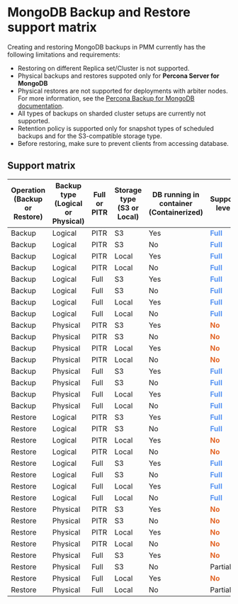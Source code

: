 # MongoDB Backup and Restore support matrix

Creating and restoring MongoDB backups in PMM currently has the following limitations and requirements:

- Restoring on different Replica set/Cluster is not supported.
- Physical backups and restores suppoted only for **Percona Server for MongoDB**
- Physical restores are not supported for deployments with arbiter nodes. For more information, see the [Percona Backup for MongoDB documentation](https://docs.percona.com/percona-backup-mongodb/usage/restore.html#physical-restore-known-limitations).
- All types of backups on sharded cluster setups are currently not supported.
- Retention policy is supported only for snapshot types of scheduled backups and for the S3-compatible storage type.
- Before restoring, make sure to prevent clients from accessing database.
  
## Support matrix

<style>
  table th:first-of-type {
    width: 0.5%
  }
  table th:nth-of-type(2) {
    width: 0.5%
  }
  table th:nth-of-type(3) {
    width: 0.1%
  }
  table th:nth-of-type(4) {
    width: 0.1%
  }
  table th:nth-of-type(5) {
    width: 0.1%
  }
  table th:nth-of-type(6) {
    width: 0.1%
  }
  table th:nth-of-type(7) {
    width: 90%
  }
  table td {
    text-align:left; vertical-align: top;
  }
</style>

| Operation (Backup or Restore) | Backup type (Logical or Physical) | Full or PITR | Storage type (S3 or Local) | DB running in container (Containerized) | Support level|                                                                    
| -------------- | ---------------- | ---- | -------- | ------------- | --------------------------------------- |
| Backup         | Logical          | PITR  | S3       | Yes           | <b style="color:#5794f2;"><b style="color:#5794f2;">Full</b></b>                                  |                                                                               |
| Backup         | Logical          | PITR  | S3       | No            | <b style="color:#5794f2;">Full</b>                                    |                                                                               |
| Backup         | Logical          | PITR  | Local    | Yes           | <b style="color:#5794f2;">Full</b>                                    
| Backup         | Logical          | PITR  | Local    | No            | <b style="color:#5794f2;">Full</b>                                    
| Backup         | Logical          | Full   | S3       | Yes           | <b style="color:#5794f2;">Full</b>                                    |                                                                               |
| Backup         | Logical          | Full   | S3       | No            | <b style="color:#5794f2;">Full</b>                                    |                                                                               |
| Backup         | Logical          | Full   | Local    | Yes           | <b style="color:#5794f2;">Full</b>                                    
| Backup         | Logical          | Full   | Local    | No            | <b style="color:#5794f2;">Full</b>                                    
| Backup         | Physical         | PITR  | S3       | Yes           | <b style="color:#e36526;">No</b>                                       
| Backup         | Physical         | PITR  | S3       | No            | <b style="color:#e36526;">No</b>                                       
| Backup         | Physical         | PITR  | Local    | Yes           | <b style="color:#e36526;">No</b>                                       
| Backup         | Physical         | PITR  | Local    | No            | <b style="color:#e36526;">No</b>                                      
| Backup         | Physical         | Full   | S3       | Yes           | <b style="color:#5794f2;">Full</b>                                   
| Backup         | Physical         | Full   | S3       | No            | <b style="color:#5794f2;">Full</b>                                    
| Backup         | Physical         | Full   | Local    | Yes           | <b style="color:#5794f2;">Full</b>                                    
| Backup         | Physical         | Full   | Local    | No            | <b style="color:#5794f2;">Full</b>                                    
| Restore        | Logical          | PITR  | S3       | Yes           | <b style="color:#5794f2;">Full</b>                                    |                                                                               |
| Restore        | Logical          | PITR  | S3       | No            | <b style="color:#5794f2;">Full</b>                                    |                                                                               |
| Restore        | Logical          | PITR  | Local    | Yes           | <b style="color:#e36526;">No</b>                                      
| Restore        | Logical          | PITR  | Local    | No            |<b style="color:#e36526;">No</b>                                      
| Restore        | Logical          | Full   | S3       | Yes           | <b style="color:#5794f2;">Full</b>                                    |                                                                               |
| Restore        | Logical          | Full   | S3       | No            | <b style="color:#5794f2;">Full</b>                                    |                                                                               |
| Restore        | Logical          | Full   | Local    | Yes           | <b style="color:#5794f2;">Full</b>                                    |                                                                               |
| Restore        | Logical          | Full   | Local    | No            | <b style="color:#5794f2;">Full</b>                                    |                                                                               |
| Restore        | Physical         | PITR  | S3       | Yes           | <b style="color:#e36526;">No</b>                                       
| Restore        | Physical         | PITR  | S3       | No            | <b style="color:#e36526;">No</b>                                     
| Restore        | Physical         | PITR  | Local    | Yes           | <b style="color:#e36526;">No</b>                                       
| Restore        | Physical         | PITR  | Local    | No            | <b style="color:#e36526;">No</b>                                       
| Restore        | Physical         | Full   | S3       | Yes           | <b style="color:#e36526;">No</b>                                      
| Restore        | Physical         | Full   | S3       | No            | Partial                                
| Restore        | Physical         | Full   | Local    | Yes           | <b style="color:#e36526;">No</b>                                    
| Restore        | Physical         | Full   | Local    | No            | Partial                                

